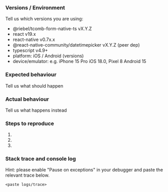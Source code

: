 ### Versions / Environment

Tell us which versions you are using:

- @riebel/tcomb-form-native-ts vX.Y.Z
- react v19.x
- react-native v0.7x.x
- @react-native-community/datetimepicker vX.Y.Z (peer dep)
- typescript v4.9+
- platform: iOS / Android (versions)
- device/emulator: e.g. iPhone 15 Pro iOS 18.0, Pixel 8 Android 15

### Expected behaviour

Tell us what should happen

### Actual behaviour

Tell us what happens instead

### Steps to reproduce

1.
2.
3.

### Stack trace and console log

Hint: please enable "Pause on exceptions" in your debugger and paste the relevant trace below.

```text
<paste logs/trace>
```
